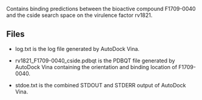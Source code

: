 Contains binding predictions between the bioactive compound F1709-0040 and the cside search space on the virulence factor rv1821.

## Files

- log.txt is the log file generated by AutoDock Vina.

- rv1821_F1709-0040_cside.pdbqt is the PDBQT file generated by AutoDock Vina containing the orientation and binding location of F1709-0040.

- stdoe.txt is the combined STDOUT and STDERR output of AutoDock Vina.

